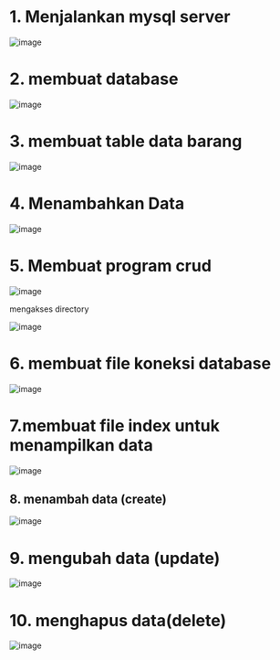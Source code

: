 <h1>1. Menjalankan mysql server</h1>

![image](https://github.com/user-attachments/assets/5537ad70-2d56-4f7c-b663-e40fbac0e86f)

<h1>2. membuat database</h1>

![image](https://github.com/user-attachments/assets/2d42c0d9-1322-4244-b721-48495d7b730c)

<h1>3. membuat table data barang</h1>

![image](https://github.com/user-attachments/assets/b4da1390-3a1c-4547-8874-e13f87459cfc)

<h1>4. Menambahkan Data </h1>

![image](https://github.com/user-attachments/assets/a12af82f-21b1-4166-af92-76f777ebdeab)

<h1>5. Membuat program crud</h1>

![image](https://github.com/user-attachments/assets/59155cee-1d01-4aae-9a81-ecd411a839d7)

mengakses directory

![image](https://github.com/user-attachments/assets/395552f0-19c2-464a-89bb-13ee553a246f)

<h1>6. membuat file koneksi database</h1>

![image](https://github.com/user-attachments/assets/94e02533-f15d-457e-aadb-2ed1153859d6)

<h1>7.membuat file index untuk menampilkan data </h1>

![image](https://github.com/user-attachments/assets/3ee7d513-c682-4379-97c1-a47d6b7957bf)

<h2>8. menambah data (create)</h2>

![image](https://github.com/user-attachments/assets/961e3558-6449-4572-bf99-76abe0d8e32a)

<h1>9. mengubah data (update)</h1>

![image](https://github.com/user-attachments/assets/7844af7e-6927-467f-bc10-4d8480614e7a)

<h1>10. menghapus data(delete)</h1>

![image](https://github.com/user-attachments/assets/45d7f9b0-f3cd-48ba-a7c4-f876a6cfb88b)




